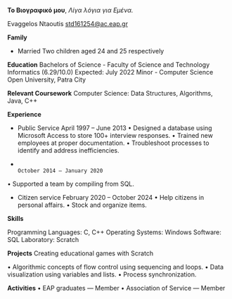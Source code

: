 **Το Βιογραφικό μου**,
_Λίγα λόγια για Εμένα._

Evaggelos Ntaoutis                      	std161254@ac.eap.gr


**Family**
- Married
Two children aged 24 and 25 respectively

**Education**
Bachelors of Science - Faculty of Science and Technology
Informatics (6.29/10.0)	Expected: July 2022
Minor - Computer Science 
Open University, Patra City

**Relevant Coursework**
Computer Science: Data Structures, Algorithms, Java, C++

**Experience**
-	Public Service	                                                                                                                    April 1997 – June 2013
•	Designed a database using Microsoft Access to store 100+ interview responses.
•	Trained new employees at proper documentation.
•	Troubleshoot processes to identify and address inefficiencies.
-	                                                                                                                               October 2014 – January 2020
•	Supported a team by compiling from SQL.

-	Citizen service                                                                                                               February 2020 – October 2024
•	Help citizens in personal affairs.
•	Stock and organize items.

**Skills**
 
Programming Languages: C, C++
Operating Systems: Windows
 Software:  SQL
Laboratory: Scratch 

**Projects**
Creating educational games with Scratch

•	Algorithmic concepts of flow control using sequencing and loops.
•	Data visualization using variables and lists.
•	Process synchronization.


**Activities**
      • EAP graduates          — Member
      • Association of Service — Member 


